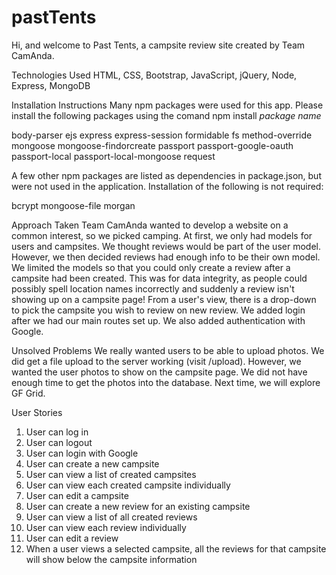 # pastTents

Hi, and welcome to Past Tents, a campsite review site created by Team CamAnda.

Technologies Used
HTML, CSS, Bootstrap, JavaScript, jQuery, Node, Express, MongoDB

Installation Instructions
Many npm packages were used for this app. Please install the following packages using the comand npm install *package name*

body-parser
ejs
express
express-session
formidable
fs
method-override
mongoose
mongoose-findorcreate
passport
passport-google-oauth
passport-local
passport-local-mongoose
request

A few other npm packages are listed as dependencies in package.json, but were not used in the application. Installation of the following is not required:

bcrypt
mongoose-file
morgan

Approach Taken
Team CamAnda wanted to develop a website on a common interest, so we picked camping. At first, we only had models for users and campsites. We thought reviews would be part of the user model. However, we then decided reviews had enough info to be their own model. We limited the models so that you could only create a review after a campsite had been created. This was for data integrity, as people could possibly spell location names incorrectly and suddenly a review isn't showing up on a campsite page! From a user's view, there is a drop-down to pick the campsite you wish to review on new review. We added login after we had our main routes set up. We also added authentication with Google. 

Unsolved Problems
We really wanted users to be able to upload photos. We did get a file upload to the server working (visit /upload). However, we wanted the user photos to show on the campsite page. We did not have enough time to get the photos into the database. Next time, we will explore GF Grid.

User Stories

1. User can log in
2. User can logout
3. User can login with Google
4. User can create a new campsite
5. User can view a list of created campsites
6. User can view each created campsite individually
7. User can edit a campsite
8. User can create a new review for an existing campsite
9. User can view a list of all created reviews
10. User can view each review individually
11. User can edit a review
12. When a user views a selected campsite, all the reviews for that campsite will show below the campsite information